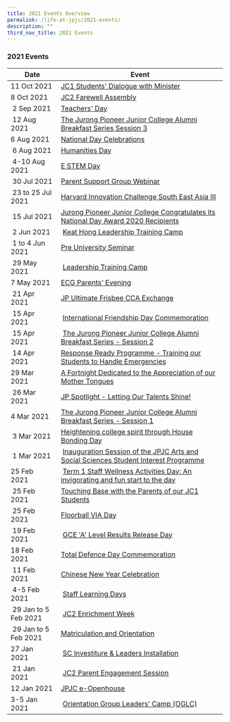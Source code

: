 ```yaml
---
title: 2021 Events Overview
permalink: /life-at-jpjc/2021-events/
description: ""
third_nav_title: 2021 Events
---
```

### **2021 Events**

| Date | Event|
| --- | --- |
| 11 Oct 2021 |[JC1 Students' Dialogue with Minister](https://www.jpjc.moe.edu.sg/life-at-jpjc/2021-events/jc1-students-dialogue-with-minister/)|
| 8 Oct 2021 |[JC2 Farewell Assembly](https://www.jpjc.moe.edu.sg/life-at-jpjc/2021-events/jc2-farewell-assembly/) |
|  2 Sep 2021 | [Teachers' Day](https://www.jpjc.moe.edu.sg/life-at-jpjc/2021-events/teachers-day/) |
|  12 Aug 2021| [The Jurong Pioneer Junior College Alumni Breakfast Series Session 3](https://www.jpjc.moe.edu.sg/life-at-jpjc/2021-events/jpjc-alumni-breakfast-series-session-3/)| |
| 6 Aug 2021  |[National Day Celebrations](https://www.jpjc.moe.edu.sg/life-at-jpjc/2021-events/ndp-celebrations/)  |
|  6 Aug 2021 | [Humanities Day](https://www.jpjc.moe.edu.sg/life-at-jpjc/2021-events/humanities-day/)  |
|  4-10 Aug 2021 |[E STEM Day](https://www.jpjc.moe.edu.sg/life-at-jpjc/2021-events/e-stem-day/)  |
|  30 Jul 2021 | [Parent Support Group Webinar](https://www.jpjc.moe.edu.sg/life-at-jpjc/2021-events/psg-webinar/)  | 
|  23 to 25 Jul 2021 | [Harvard Innovation Challenge South East Asia III](https://www.jpjc.moe.edu.sg/life-at-jpjc/2021-events/harvard-innovation-challenge-SEA/)|
|  15 Jul 2021 | [Jurong Pioneer Junior College Congratulates its National Day Award 2020 Recipients](https://www.jpjc.moe.edu.sg/life-at-jpjc/2021-events/jpjc-ndp-award-2020/)|
|  2 Jun 2021 |  [Keat Hong Leadership Training Camp](https://www.jpjc.moe.edu.sg/life-at-jpjc/2021-events/keat-hong-leadership-training-camp/) |
|  1 to 4 Jun 2021 | [Pre University Seminar](https://www.jpjc.moe.edu.sg/life-at-jpjc/2021-events/pre-university-seminar/)|
|  29 May 2021 |  [Leadership Training Camp](https://www.jpjc.moe.edu.sg/life-at-jpjc/2021-events/leadership-training-camp/) |
| 7 May 2021  | [ECG Parents' Evening](https://www.jpjc.moe.edu.sg/life-at-jpjc/2021-events/ecg-parents-evening/) |
|  21 Apr 2021 | [JP Ultimate Frisbee CCA Exchange](https://www.jpjc.moe.edu.sg/life-at-jpjc/2021-events/jp-ultimate-frisbee-cca-exchange/) |
|  15 Apr 2021 |  [International Friendship Day Commemoration](https://staging.d1kt1aspitrtfv.amplifyapp.com/life-at-jpjc/2021-events/international-friendship-day-commemoration/) |
|  15 Apr 2021 |  [The Jurong Pioneer Junior College Alumni Breakfast Series - Session 2](https://staging.d1kt1aspitrtfv.amplifyapp.com/life-at-jpjc/2021-events/jpjc-alumni-breakfast-series-session-2/) |
|  14 Apr 2021 | [Response Ready Programme - Training our Students to Handle Emergencies](https://staging.d1kt1aspitrtfv.amplifyapp.com/life-at-jpjc/2021-events/response-ready-programme/)  |
| 29 Mar 2021  | [A Fortnight Dedicated to the Appreciation of our Mother Tongues](https://staging.d1kt1aspitrtfv.amplifyapp.com/life-at-jpjc/2021-events/fortnight-dedicated-to-the-appreciation-of-our-mother-tongues/)  |
|  26 Mar 2021 | [JP Spotlight - Letting Our Talents Shine!](https://staging.d1kt1aspitrtfv.amplifyapp.com/life-at-jpjc/2021-events/jp-spotlight-letting-our-talents-shine/)  |
| 4 Mar 2021  | [The Jurong Pioneer Junior College Alumni Breakfast Series - Session 1](https://staging.d1kt1aspitrtfv.amplifyapp.com/life-at-jpjc/2021-events/jpjc-alumni-breakfast-series-session-1/)  |
|  3 Mar 2021 | [Heightening college spirit through House Bonding Day](https://staging.d1kt1aspitrtfv.amplifyapp.com/life-at-jpjc/2021-events/heightening-college-spirit-through-house-bonding-day/)  |
|  1 Mar 2021 |  [Inauguration Session of the JPJC Arts and Social Sciences Student Interest Programme](https://staging.d1kt1aspitrtfv.amplifyapp.com/life-at-jpjc/2021-events/jpjc-art-and-science-interest-programme/) |
| 25 Feb 2021  |  [Term 1 Staff Wellness Activities Day: An invigorating and fun start to the day](https://staging.d1kt1aspitrtfv.amplifyapp.com/life-at-jpjc/2021-events/term1-staff-wellness-activities-day/) |
|  25 Feb 2021 | [Touching Base with the Parents of our JC1 Students](https://staging.d1kt1aspitrtfv.amplifyapp.com/life-at-jpjc/2021-events/jc1-touching-base-with-parent/)  |
|  25 Feb 2021 | [Floorball VIA Day](https://staging.d1kt1aspitrtfv.amplifyapp.com/life-at-jpjc/2021-events/floorball-via/) |
|  19 Feb 2021 |  [GCE 'A' Level Results Release Day](https://staging.d1kt1aspitrtfv.amplifyapp.com/life-at-jpjc/2021-events/a-level-result-release/) |
| 18 Feb 2021  | [Total Defence Day Commemoration](https://staging.d1kt1aspitrtfv.amplifyapp.com/life-at-jpjc/2021-events/total-defence-day-commemoration/)  |
|  11 Feb 2021 | [Chinese New Year Celebration](https://staging.d1kt1aspitrtfv.amplifyapp.com/life-at-jpjc/2021-events/cny-celebrations/)  |
|  4-5 Feb 2021 |  [Staff Learning Days](https://staging.d1kt1aspitrtfv.amplifyapp.com/life-at-jpjc/2021-events/staff-learning-days/) |
|  29 Jan to 5 Feb 2021 |  [JC2 Enrichment Week](https://staging.d1kt1aspitrtfv.amplifyapp.com/life-at-jpjc/2021-events/jc2-enrichment-week/) |
|  29 Jan to 5 Feb 2021 | [Matriculation and Orientation](https://staging.d1kt1aspitrtfv.amplifyapp.com/life-at-jpjc/2021-events/matriculation-and-orientation/)  |
| 27 Jan 2021  |  [SC Investiture & Leaders Installation](https://staging.d1kt1aspitrtfv.amplifyapp.com/life-at-jpjc/2021-events/sc-investiture-and-leaders-installation/) |
|  21 Jan 2021 |  [JC2 Parent Engagement Session](https://staging.d1kt1aspitrtfv.amplifyapp.com/life-at-jpjc/2021-events/jc2-parent-engagement-session/) |
| 12 Jan 2021 | [JPJC e-Openhouse](https://staging.d1kt1aspitrtfv.amplifyapp.com/life-at-jpjc/2021-events/jpjc-e-openhouse/) 
| 3-5 Jan 2021  |  [Orientation Group Leaders’ Camp (OGLC)](https://staging.d1kt1aspitrtfv.amplifyapp.com/life-at-jpjc/2021-events/oglc/) |